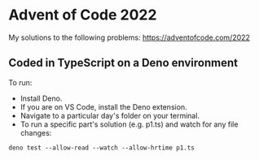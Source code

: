 # Advent of Code 2022
My solutions to the following problems: https://adventofcode.com/2022
## Coded in TypeScript on a Deno environment
To run:
- Install Deno.
- If you are on VS Code, install the Deno extension.
- Navigate to a particular day's folder on your terminal.
- To run a specific part's solution (e.g. p1.ts) and watch for any file changes:
```
deno test --allow-read --watch --allow-hrtime p1.ts
```
